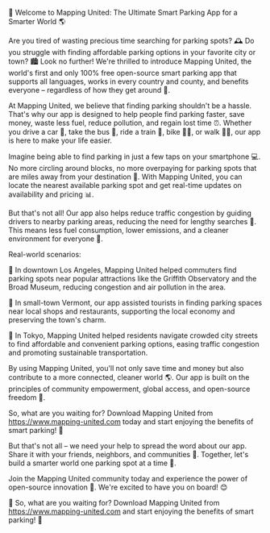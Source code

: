 🚀 Welcome to Mapping United: The Ultimate Smart Parking App for a Smarter World 🌎

Are you tired of wasting precious time searching for parking spots? 🕰️ Do you struggle with finding affordable parking options in your favorite city or town? 🏙️ Look no further! We're thrilled to introduce Mapping United, the world's first and only 100% free open-source smart parking app that supports all languages, works in every country and county, and benefits everyone – regardless of how they get around 💨.

At Mapping United, we believe that finding parking shouldn't be a hassle. That's why our app is designed to help people find parking faster, save money, waste less fuel, reduce pollution, and regain lost time ⏰. Whether you drive a car 🚗, take the bus 🚌, ride a train 🚂, bike 🚴‍♂️, or walk 🚶‍♀️, our app is here to make your life easier.

Imagine being able to find parking in just a few taps on your smartphone 💻. No more circling around blocks, no more overpaying for parking spots that are miles away from your destination 📍. With Mapping United, you can locate the nearest available parking spot and get real-time updates on availability and pricing 📊.

But that's not all! Our app also helps reduce traffic congestion by guiding drivers to nearby parking areas, reducing the need for lengthy searches 💨. This means less fuel consumption, lower emissions, and a cleaner environment for everyone 🌿.

Real-world scenarios:

📍 In downtown Los Angeles, Mapping United helped commuters find parking spots near popular attractions like the Griffith Observatory and the Broad Museum, reducing congestion and air pollution in the area.

📍 In small-town Vermont, our app assisted tourists in finding parking spaces near local shops and restaurants, supporting the local economy and preserving the town's charm.

📍 In Tokyo, Mapping United helped residents navigate crowded city streets to find affordable and convenient parking options, easing traffic congestion and promoting sustainable transportation.

By using Mapping United, you'll not only save time and money but also contribute to a more connected, cleaner world 🌎. Our app is built on the principles of community empowerment, global access, and open-source freedom 💪.

So, what are you waiting for? Download Mapping United from https://www.mapping-united.com today and start enjoying the benefits of smart parking! 📲

But that's not all – we need your help to spread the word about our app. Share it with your friends, neighbors, and communities 💬. Together, let's build a smarter world one parking spot at a time 🔧.

Join the Mapping United community today and experience the power of open-source innovation 🌟. We're excited to have you on board! 😊

💪 So, what are you waiting for? Download Mapping United from https://www.mapping-united.com and start enjoying the benefits of smart parking! 📲